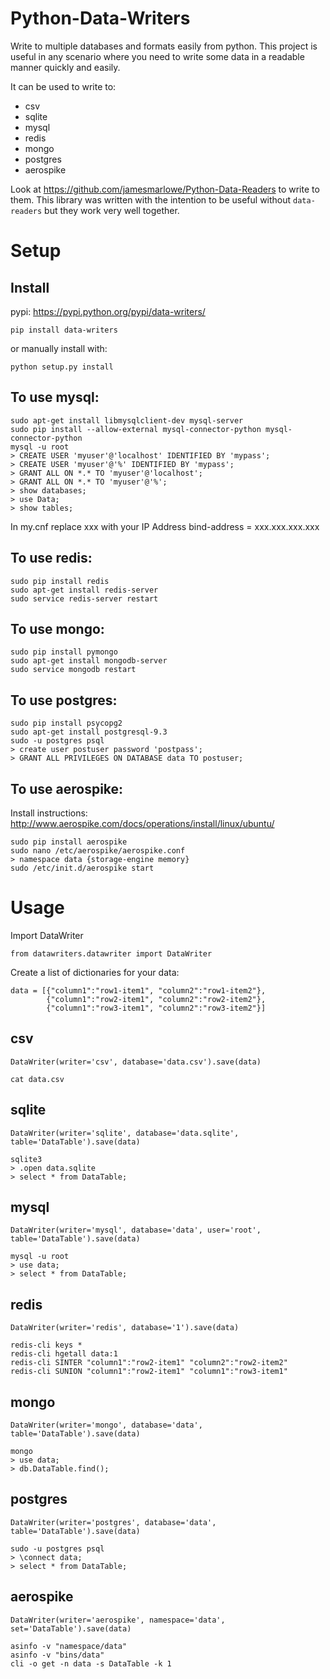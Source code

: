 Python-Data-Writers
===================
Write to multiple databases and formats easily from python. This project is useful in any scenario where you need to write some data in a readable manner quickly and easily.

It can be used to write to:
* csv
* sqlite
* mysql
* redis
* mongo
* postgres
* aerospike

Look at https://github.com/jamesmarlowe/Python-Data-Readers to write to them. This library was written with the intention to be useful without `data-readers` but they work very well together.

Setup
=====
Install
-------
pypi: https://pypi.python.org/pypi/data-writers/
```
pip install data-writers
```
or manually install with:
```
python setup.py install
```
To use mysql:
-------------
```
sudo apt-get install libmysqlclient-dev mysql-server
sudo pip install --allow-external mysql-connector-python mysql-connector-python
mysql -u root
> CREATE USER 'myuser'@'localhost' IDENTIFIED BY 'mypass';
> CREATE USER 'myuser'@'%' IDENTIFIED BY 'mypass';
> GRANT ALL ON *.* TO 'myuser'@'localhost';
> GRANT ALL ON *.* TO 'myuser'@'%';
> show databases;
> use Data;
> show tables;
```

In my.cnf replace xxx with your IP Address 
bind-address        = xxx.xxx.xxx.xxx

To use redis:
----------------
```
sudo pip install redis
sudo apt-get install redis-server
sudo service redis-server restart
```

To use mongo:
----------------
```
sudo pip install pymongo
sudo apt-get install mongodb-server
sudo service mongodb restart
```

To use postgres:
----------------
```
sudo pip install psycopg2
sudo apt-get install postgresql-9.3
sudo -u postgres psql
> create user postuser password 'postpass';
> GRANT ALL PRIVILEGES ON DATABASE data TO postuser;
```

To use aerospike:
----------------
Install instructions: http://www.aerospike.com/docs/operations/install/linux/ubuntu/
```
sudo pip install aerospike
sudo nano /etc/aerospike/aerospike.conf
> namespace data {storage-engine memory}
sudo /etc/init.d/aerospike start
```

Usage
=====
Import DataWriter
```
from datawriters.datawriter import DataWriter
```
Create a list of dictionaries for your data:
```
data = [{"column1":"row1-item1", "column2":"row1-item2"},
        {"column1":"row2-item1", "column2":"row2-item2"},
        {"column1":"row3-item1", "column2":"row3-item2"}]
```
csv
---
```
DataWriter(writer='csv', database='data.csv').save(data)
```
```
cat data.csv
```
sqlite
------
```
DataWriter(writer='sqlite', database='data.sqlite', table='DataTable').save(data)
```
```
sqlite3
> .open data.sqlite
> select * from DataTable;
```
mysql
-----
```
DataWriter(writer='mysql', database='data', user='root', table='DataTable').save(data)
```
```
mysql -u root
> use data;
> select * from DataTable;
```
redis
-----
```
DataWriter(writer='redis', database='1').save(data)
```
```
redis-cli keys *
redis-cli hgetall data:1
redis-cli SINTER "column1":"row2-item1" "column2":"row2-item2"
redis-cli SUNION "column1":"row2-item1" "column1":"row3-item1"
```
mongo
-----
```
DataWriter(writer='mongo', database='data', table='DataTable').save(data)
```
```
mongo
> use data;
> db.DataTable.find();
```
postgres
--------
```
DataWriter(writer='postgres', database='data', table='DataTable').save(data)
```
```
sudo -u postgres psql
> \connect data;
> select * from DataTable;
```
aerospike
---------
```
DataWriter(writer='aerospike', namespace='data', set='DataTable').save(data)
```
```
asinfo -v "namespace/data"
asinfo -v "bins/data"
cli -o get -n data -s DataTable -k 1
```

